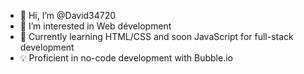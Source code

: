 - 👋 Hi, I’m @David34720
- 👀 I’m interested in Web dévelopment
- 🌱 Currently learning HTML/CSS and soon JavaScript for full-stack development
- 💡 Proficient in no-code development with Bubble.io

<!---
David34720/David34720 is a ✨ special ✨ repository because its `README.md` (this file) appears on your GitHub profile.
You can click the Preview link to take a look at your changes.
--->
